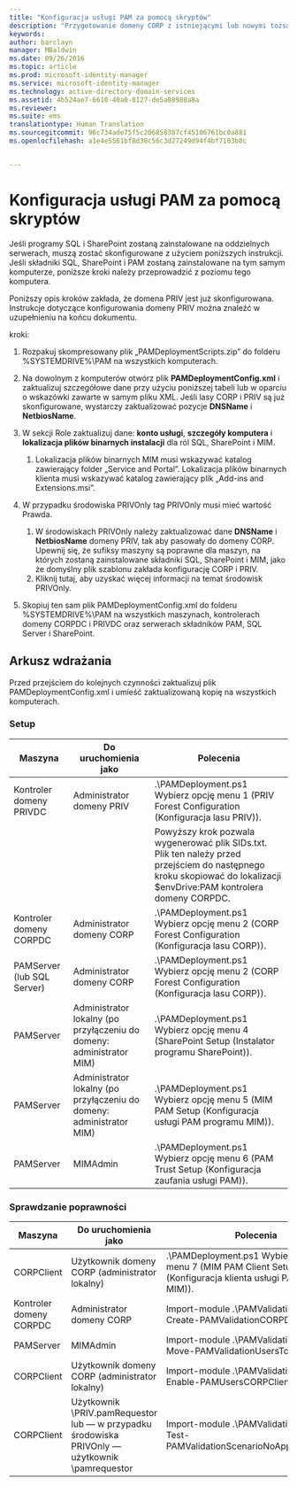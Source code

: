 ```yaml
---
title: "Konfiguracja usługi PAM za pomocą skryptów"
description: "Przygotowanie domeny CORP z istniejącymi lub nowymi tożsamościami, które mają być zarządzane za pomocą programu Privileged Identity Manager, z użyciem skryptów"
keywords: 
author: barclayn
manager: MBaldwin
ms.date: 09/26/2016
ms.topic: article
ms.prod: microsoft-identity-manager
ms.service: microsoft-identity-manager
ms.technology: active-directory-domain-services
ms.assetid: 4b524ae7-6610-40a0-8127-de5a08988a8a
ms.reviewer: 
ms.suite: ems
translationtype: Human Translation
ms.sourcegitcommit: 96c734ade75f5c206858387cf45106761bc0a881
ms.openlocfilehash: a1e4e5561bf8d38c56c3d27249d94f4bf7103b8c


---
```


# Konfiguracja usługi PAM za pomocą skryptów

Jeśli programy SQL i SharePoint zostaną zainstalowane na oddzielnych serwerach, muszą zostać skonfigurowane z użyciem poniższych instrukcji. Jeśli składniki SQL, SharePoint i PAM zostaną zainstalowane na tym samym komputerze, poniższe kroki należy przeprowadzić z poziomu tego komputera.

Poniższy opis kroków zakłada, że domena PRIV jest już skonfigurowana. Instrukcje dotyczące konfigurowania domeny PRIV można znaleźć w uzupełnieniu na końcu dokumentu.

kroki:

1. Rozpakuj skompresowany plik „PAMDeploymentScripts.zip” do folderu %SYSTEMDRIVE%\PAM na wszystkich komputerach.
2. Na dowolnym z komputerów otwórz plik **PAMDeploymentConfig.xml** i zaktualizuj szczegółowe dane przy użyciu poniższej tabeli lub w oparciu o wskazówki zawarte w samym pliku XML. Jeśli lasy CORP i PRIV są już skonfigurowane, wystarczy zaktualizować pozycje **DNSName** i **NetbiosName**.
3. W sekcji Role zaktualizuj dane: **konto usługi**, **szczegóły komputera** i **lokalizacja plików binarnych instalacji** dla ról SQL, SharePoint i MIM.
    1. Lokalizacja plików binarnych MIM musi wskazywać katalog zawierający folder „Service and Portal”. Lokalizacja plików binarnych klienta musi wskazywać katalog zawierający plik „Add-ins and Extensions.msi”.

4. W przypadku środowiska PRIVOnly tag PRIVOnly musi mieć wartość Prawda.
    1. W środowiskach PRIVOnly należy zaktualizować dane **DNSName** i **NetbiosName** domeny PRIV, tak aby pasowały do domeny CORP. Upewnij się, że sufiksy maszyny są poprawne dla maszyn, na których zostaną zainstalowane składniki SQL, SharePoint i MIM, jako że domyślny plik szablonu zakłada konfigurację CORP i PRIV.
    2. Kliknij tutaj, aby uzyskać więcej informacji na temat środowisk PRIVOnly.

5. Skopiuj ten sam plik PAMDeploymentConfig.xml do folderu %SYSTEMDRIVE%\PAM na wszystkich maszynach, kontrolerach domeny CORPDC i PRIVDC oraz serwerach składników PAM, SQL Server i SharePoint.


## Arkusz wdrażania

Przed przejściem do kolejnych czynności zaktualizuj plik PAMDeploymentConfig.xml i umieść zaktualizowaną kopię na wszystkich komputerach.

### Setup

|Maszyna   | Do uruchomienia jako   |Polecenia   |
|---|---|---|
|  Kontroler domeny PRIVDC |Administrator domeny PRIV   | .\PAMDeployment.ps1 Wybierz opcję menu 1 (PRIV Forest Configuration (Konfiguracja lasu PRIV)).   |
|   |   |  Powyższy krok pozwala wygenerować plik SIDs.txt. Plik ten należy przed przejściem do następnego kroku skopiować do lokalizacji $envDrive:PAM kontrolera domeny CORPDC. |
| Kontroler domeny CORPDC  |Administrator domeny CORP   | .\PAMDeployment.ps1 Wybierz opcję menu 2 (CORP Forest Configuration (Konfiguracja lasu CORP)).   |
| PAMServer (lub SQL Server)   |Administrator domeny CORP   |  .\PAMDeployment.ps1 Wybierz opcję menu 2 (CORP Forest Configuration (Konfiguracja lasu CORP)).  |
|  PAMServer |  Administrator lokalny (po przyłączeniu do domeny: administrator MIM) |  .\PAMDeployment.ps1 Wybierz opcję menu 4 (SharePoint Setup (Instalator programu SharePoint)).  |
| PAMServer  | Administrator lokalny (po przyłączeniu do domeny: administrator MIM)  | .\PAMDeployment.ps1 Wybierz opcję menu 5 (MIM PAM Setup (Konfiguracja usługi PAM programu MIM)).   |
|  PAMServer |MIMAdmin   | .\PAMDeployment.ps1 Wybierz opcję menu 6 (PAM Trust Setup (Konfiguracja zaufania usługi PAM)). |

### Sprawdzanie poprawności

|  Maszyna | Do uruchomienia jako   | Polecenia   |
|---|---|---|
| CORPClient  | Użytkownik domeny CORP (administrator lokalny)  |   .\PAMDeployment.ps1 Wybierz opcję menu 7 (MIM PAM Client Setup (Konfiguracja klienta usługi PAM programu MIM)).  |
| Kontroler domeny CORPDC  | Administrator domeny CORP   | Import-module .\PAMValidation.psm1 ; Create-PAMValidationCORPDCConfig   |
| PAMServer   | MIMAdmin  | Import-module .\PAMValidation.psm1 ; Move-PAMValidationUsersToPAM  |
| CORPClient  | Użytkownik domeny CORP (administrator lokalny)   |   Import-module .\PAMValidation.psm1 ; Enable-PAMUsersCORPClientRemote |
|  CORPClient | <PRIV>Użytkownik \PRIV.pamRequestor lub — w przypadku środowiska PRIVOnly — użytkownik <CORP>\pamrequestor   | Import-module .\PAMValidation.psm1 ; Test-PAMValidationScenarioNoApprovalRequest  |



<!--HONumber=Sep16_HO4-->


